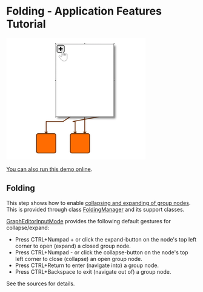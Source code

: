 # Folding - Application Features Tutorial

<img src="../../resources/image/tutorial3step11.png" alt="demo-thumbnail" height="320"/>

[You can also run this demo online](https://live.yworks.com/demos/03-tutorial-application-features/folding/index.html).

## Folding

This step shows how to enable [collapsing and expanding of group nodes](https://docs.yworks.com/yfileshtml/#/dguide/folding). This is provided through class [FoldingManager](https://docs.yworks.com/yfileshtml/#/api/FoldingManager) and its support classes.

[GraphEditorInputMode](https://docs.yworks.com/yfileshtml/#/api/GraphEditorInputMode) provides the following default gestures for collapse/expand:

- Press CTRL+Numpad + or click the expand-button on the node's top left corner to open (expand) a closed group node.
- Press CTRL+Numpad - or click the collapse-button on the node's top left corner to close (collapse) an open group node.
- Press CTRL+Return to enter (navigate into) a group node.
- Press CTRL+Backspace to exit (navigate out of) a group node.

See the sources for details.
